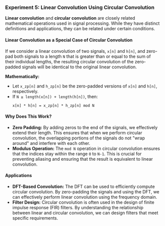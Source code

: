 ### Experiment 5: Linear Convolution Using Circular Convolution

**Linear convolution** and **circular convolution** are closely related mathematical operations used in signal processing. While they have distinct definitions and applications, they can be related under certain conditions.

#### Linear Convolution as a Special Case of Circular Convolution

If we consider a linear convolution of two signals, `x[n]` and `h[n]`, and zero-pad both signals to a length `N` that is greater than or equal to the sum of their individual lengths, the resulting circular convolution of the zero-padded signals will be identical to the original linear convolution.

**Mathematically:**

* Let `x_zp[n]` and `h_zp[n]` be the zero-padded versions of `x[n]` and `h[n]`, respectively.
* If `N ≥ length(x[n]) + length(h[n])`, then:
  ```
  x[n] * h[n] = x_zp[n] * h_zp[n] mod N
  ```

#### Why Does This Work?

* **Zero Padding:** By adding zeros to the end of the signals, we effectively extend their length. This ensures that when we perform circular convolution, the overlapping portions of the signals do not "wrap around" and interfere with each other.
* **Modulus Operation:** The `mod N` operation in circular convolution ensures that the indices stay within the range `0` to `N-1`. This is crucial for preventing aliasing and ensuring that the result is equivalent to linear convolution.

#### Applications

* **DFT-Based Convolution:** The DFT can be used to efficiently compute circular convolution. By zero-padding the signals and using the DFT, we can effectively perform linear convolution using the frequency domain.
* **Filter Design:** Circular convolution is often used in the design of finite impulse response (FIR) filters. By understanding the relationship between linear and circular convolution, we can design filters that meet specific requirements.
